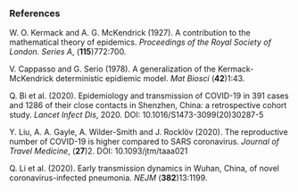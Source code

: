 ### References

W. O. Kermack and A. G. McKendrick (1927). A contribution to the mathematical theory of epidemics. _Proceedings of the Royal Society of London. Series A_, (**115**)772:700.

V. Cappasso and G. Serio (1978). A generalization of the Kermack-McKendrick deterministic epidiemic model. _Mat Biosci_ (**42**)1:43.

Q. Bi et al. (2020). Epidemiology and transmission of COVID-19 in 391 cases and 1286 of their close contacts in Shenzhen, China: a retrospective cohort study. _Lancet Infect Dis_, 2020. DOI: 10.1016/S1473-3099(20)30287-5

Y. Liu, A. A. Gayle, A. Wilder-Smith and J. Rocklöv (2020). The reproductive number of COVID-19 is higher compared to SARS coronavirus. _Journal of Travel Medicine_, (**27**)2. DOI: 10.1093/jtm/taaa021

Q. Li et al. (2020). Early transmission dynamics in Wuhan, China, of novel coronavirus-infected pneumonia. _NEJM_ (**382**)13:1199.